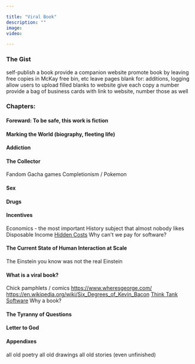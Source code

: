 ```yaml
---

title: "Viral Book"
description: ""
image:
video:

---
```


### The Gist
self-publish a book
provide a companion website
promote book by leaving free copies in McKay free bin, etc
leave pages blank for: additions, logging
allow users to upload filled blanks to website
give each copy a number
provide a bag of business cards with link to website, number those as well

### Chapters:

#### Foreward: To be safe, this work is fiction

#### Marking the World (biography, fleeting life)

#### Addiction

#### The Collector
Fandom
Gacha games
Completionism / Pokemon

#### Sex

#### Drugs

#### Incentives
Economics - the most important History subject that almost nobody likes
Disposable Income
[Hidden Costs](hidden-costs.md)
Why can't we pay for software?

#### The Current State of Human Interaction at Scale
The Einstein you know was not the real Einstein

#### What is a viral book?
Chick pamphlets / comics
https://www.wheresgeorge.com/
https://en.wikipedia.org/wiki/Six_Degrees_of_Kevin_Bacon
[Think Tank Software](think-tank.md)
Why a book?

#### The Tyranny of Questions

#### Letter to God

#### Appendixes
all old poetry
all old drawings
all old stories (even unfinished)